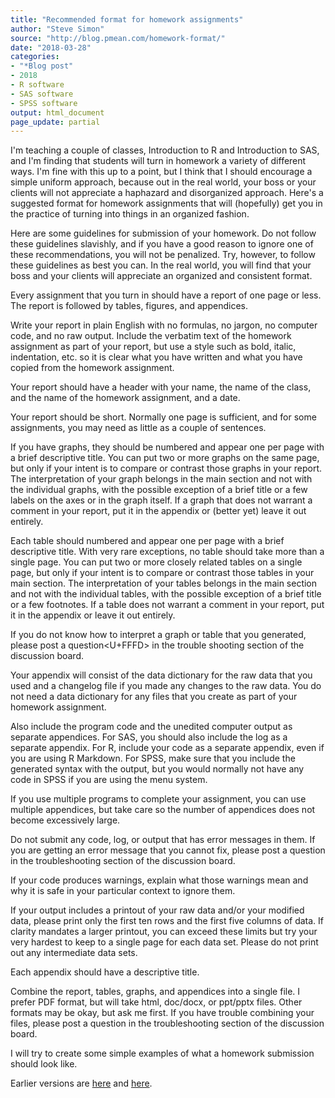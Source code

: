 ```yaml
---
title: "Recommended format for homework assignments"
author: "Steve Simon"
source: "http://blog.pmean.com/homework-format/"
date: "2018-03-28"
categories:
- "*Blog post"
- 2018
- R software
- SAS software
- SPSS software
output: html_document
page_update: partial
---
```


I'm teaching a couple of classes, Introduction to R and Introduction to SAS, and I'm finding that students will turn in homework a variety of different ways. I'm fine with this up to a point, but I think that I should encourage a simple uniform approach, because out in the real world, your boss or your clients will not appreciate a haphazard and disorganized approach. Here's a suggested format for homework assignments that will (hopefully) get you in the practice of turning into things in an organized fashion.

<!---More--->

Here are some guidelines for submission of your homework. Do not follow these guidelines slavishly, and if you have a good reason to ignore one of these recommendations, you will not be penalized. Try, however, to follow these guidelines as best you can. In the real world, you will find that your boss and your clients will appreciate an organized and consistent format.

Every assignment that you turn in should have a report of one page or less. The report is followed by tables, figures, and appendices.

Write your report in plain English with no formulas, no jargon, no computer code, and no raw output. Include the verbatim text of the homework assignment as part of your report, but use a style such as bold, italic, indentation, etc. so it is clear what you have written and what you have copied from the homework assignment.

Your report should have a header with your name, the name of the class, and the name of the homework assignment, and a date.

Your report should be short. Normally one page is sufficient, and for some assignments, you may need as little as a couple of sentences.

If you have graphs, they should be numbered and appear one per page with a brief descriptive title. You can put two or more graphs on the same page, but only if your intent is to compare or contrast those graphs in your report. The interpretation of your graph belongs in the main section and not with the individual graphs, with the possible exception of a brief title or a few labels on the axes or in the graph itself. If a graph that does not warrant a comment in your report, put it in the appendix or (better yet) leave it out entirely.

Each table should numbered and appear one per page with a brief descriptive title. With very rare exceptions, no table should take more than a single page. You can put two or more closely related tables on a single page, but only if your intent is to compare or contrast those tables in your main section. The interpretation of your tables belongs in the main section and not with the individual tables, with the possible exception of a brief title or a few footnotes. If a table does not warrant a comment in your report, put it in the appendix or leave it out entirely.

If you do not know how to interpret a graph or table that you generated, please post a question<U+FFFD> in the trouble shooting section of the discussion board.

Your appendix will consist of the data dictionary for the raw data that you used and a changelog file if you made any changes to the raw data. You do not need a data dictionary for any files that you create as part of your homework assignment.

Also include the program code and the unedited computer output as separate appendices. For SAS, you should also include the log as a separate appendix. For R, include your code as a separate appendix, even if you are using R Markdown. For SPSS, make sure that you include the generated syntax with the output, but you would normally not have any code in SPSS if you are using the menu system.

If you use multiple programs to complete your assignment, you can use multiple appendices, but take care so the number of appendices does not become excessively large.

Do not submit any code, log, or output that has error messages in them. If you are getting an error message that you cannot fix, please post a question in the troubleshooting section of the discussion board.

If your code produces warnings, explain what those warnings mean and why it is safe in your particular context to ignore them.

If your output includes a printout of your raw data and/or your modified data, please print only the first ten rows and the first five columns of data. If clarity mandates a larger printout, you can exceed these limits but try your very hardest to keep to a single page for each data set. Please do not print out any intermediate data sets.

Each appendix should have a descriptive title.

Combine the report, tables, graphs, and appendices into a single file. I prefer PDF format, but will take html, doc/docx, or ppt/pptx files. Other formats may be okay, but ask me first. If you have trouble combining your files, please post a question in the troubleshooting section of the discussion board.

I will try to create some simple examples of what a homework submission should look like.

Earlier versions are [here][sim1] and [here][sim2].
 
[sim1]: http://blog.pmean.com/homework-format/
[sim2]: http://new.pmean.com/homework-format/
